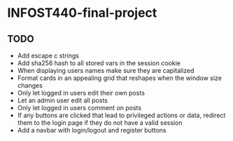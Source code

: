 # INFOST440-final-project

## TODO

- Add escape c strings
- Add sha256 hash to all stored vars in the session cookie
- When displaying users names make sure they are capitalized
- Format cards in an appealing grid that reshapes when the window size changes
- Only let logged in users edit their own posts
- Let an admin user edit all posts
- Only let logged in users comment on posts
- If any buttons are clicked that lead to privileged actions or data, redirect them to the login page if they do not have a valid session
- Add a navbar with login/logout and register buttons